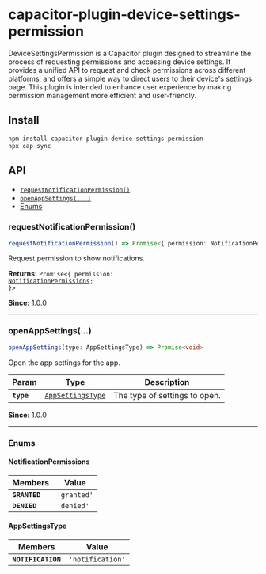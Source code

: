 # capacitor-plugin-device-settings-permission

DeviceSettingsPermission is a Capacitor plugin designed to streamline the process of requesting permissions and accessing device settings. It provides a unified API to request and check permissions across different platforms, and offers a simple way to direct users to their device's settings page. This plugin is intended to enhance user experience by making permission management more efficient and user-friendly.

## Install

```bash
npm install capacitor-plugin-device-settings-permission
npx cap sync
```

## API

<docgen-index>

* [`requestNotificationPermission()`](#requestnotificationpermission)
* [`openAppSettings(...)`](#openappsettings)
* [Enums](#enums)

</docgen-index>

<docgen-api>
<!--Update the source file JSDoc comments and rerun docgen to update the docs below-->

### requestNotificationPermission()

```typescript
requestNotificationPermission() => Promise<{ permission: NotificationPermissions; }>
```

Request permission to show notifications.

**Returns:** <code>Promise&lt;{ permission: <a href="#notificationpermissions">NotificationPermissions</a>; }&gt;</code>

**Since:** 1.0.0

--------------------


### openAppSettings(...)

```typescript
openAppSettings(type: AppSettingsType) => Promise<void>
```

Open the app settings for the app.

| Param      | Type                                                        | Description                   |
| ---------- | ----------------------------------------------------------- | ----------------------------- |
| **`type`** | <code><a href="#appsettingstype">AppSettingsType</a></code> | The type of settings to open. |

**Since:** 1.0.0

--------------------


### Enums


#### NotificationPermissions

| Members       | Value                  |
| ------------- | ---------------------- |
| **`GRANTED`** | <code>'granted'</code> |
| **`DENIED`**  | <code>'denied'</code>  |


#### AppSettingsType

| Members            | Value                       |
| ------------------ | --------------------------- |
| **`NOTIFICATION`** | <code>'notification'</code> |

</docgen-api>
